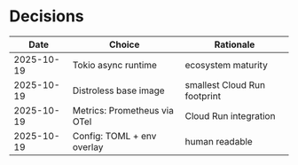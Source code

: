 # Decisions

| Date | Choice | Rationale |
|------|---------|------------|
| 2025-10-19 | Tokio async runtime | ecosystem maturity |
| 2025-10-19 | Distroless base image | smallest Cloud Run footprint |
| 2025-10-19 | Metrics: Prometheus via OTel | Cloud Run integration |
| 2025-10-19 | Config: TOML + env overlay | human readable |

